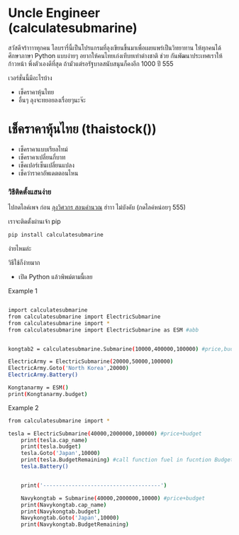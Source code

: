 # Uncle Engineer (calculatesubmarine)



สวัสดีจร้าาาาทุกคน ไลบรารี่นี้เป็นโปรแกรมที่ลุงเขียนขึ้นมาเพื่อเผยแพร่เป็นวิทยาทาน
ให้ทุกคนได้ศึกษาภาษา Python แบบง่ายๆ อยากให้คนไทยเก่งเทีบยเท่าต่างชาติ ช่วย
กันพัฒนาประเทศเราให้ก้าวหน้า พึ่งตัวเองดีที่สุด ถ้ามัวแต่รอรัฐบาลสนับสนุนก็คงอีก 1000 ปี 555

เวอร์ชั่นนี้มีอะไรบ้าง

  - เช็คราคาหุ้นไทย 
  - อื่นๆ ลุงจะทยอยลงเรื่อยๆนะจ๊ะ

# เช็คราคาหุ้นไทย (thaistock())

  - เช็คราคาแบบเรียลไทม์
  - เช็คราคาเปลี่ยนกี่บาท
  - เช็คเปอร์เซ็นเปลี่ยนแปลง
  - เช็คว่าราคาอัพเดตตอนไหน





### วิธีติดตั้งแสนง่าย

ไปกดไลค์เพจ ก่อน [ลุงวิศวกร สอนคำนวณ](https://www.facebook.com/UncleEngineer)  ฮ่าาา ไม่บังคับ (กดไลค์หน่อยๆ 555)

เราจะติดตั้งผ่านเจ้า pip

```sh
pip install calculatesubmarine
```

ง่ายไหมล่ะ

วิธีใช้ก็ง่ายมาก
- เปิด Python แล้วพิพม์ตามนี้เลย

Example 1

```sh

import calculatesubmarine
from calculatesubmarine import ElectricSubmarine
from calculatesubmarine import *
from calculatesubmarine import ElectricSubmarine as ESM #abb


kongtab2 = calculatesubmarine.Submarine(10000,400000,100000) #price,budget,battery distance

ElectricArmy = ElectricSubmarine(20000,50000,100000)
ElectricArmy.Goto('North Korea',20000)
ElectricArmy.Battery()

Kongtanarmy = ESM()
print(Kongtanarmy.budget)
```


Example 2

```sh
from calculatesubmarine import *

tesla = ElectricSubmarine(40000,2000000,100000) #price+budget
	print(tesla.cap_name)
	print(tesla.budget)
	tesla.Goto('Japan',10000)
	print(tesla.BudgetRemaining) #call function fuel in fucntion Budgetremaining
	tesla.Battery()


	print('-------------------------------------')

	Navykongtab = Submarine(40000,2000000,10000) #price+budget
	print(Navykongtab.cap_name)
	print(Navykongtab.budget)
	Navykongtab.Goto('Japan',10000)
	print(Navykongtab.BudgetRemaining)
```

